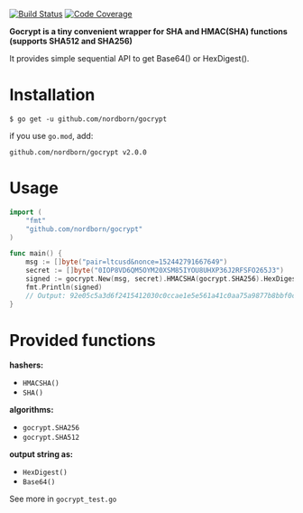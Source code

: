 [![Build Status](https://travis-ci.org/nordborn/gocrypt.svg?branch=master)](https://travis-ci.org/nordborn/gocrypt)
[![Code Coverage](https://codecov.io/gh/nordborn/gocrypt/branch/master/graph/badge.svg)](https://codecov.io/gh/nordborn/gocrypt/branch/master/graph/badge.svg)


**Gocrypt is a tiny convenient wrapper for SHA and HMAC(SHA) functions (supports SHA512 and SHA256)**

It provides simple sequential API to get Base64() or HexDigest().


# Installation

`$ go get -u github.com/nordborn/gocrypt`

if you use `go.mod`, add:

`github.com/nordborn/gocrypt v2.0.0`

# Usage

```Go
import (
    "fmt"
    "github.com/nordborn/gocrypt"
)

func main() {
    msg := []byte("pair=ltcusd&nonce=152442791667649")
    secret := []byte("0IOP8VD6QM5OYM20XSM85IYOU8UHXP36J2RFSFO265J3")
    signed := gocrypt.New(msg, secret).HMACSHA(gocrypt.SHA256).HexDigest()
    fmt.Println(signed)
    // Output: 92e05c5a3d6f2415412030c0ccae1e5e561a41c0aa75a9877b8bbf0cef49cb83
}
```

# Provided functions

**hashers:**
- `HMACSHA()`
- `SHA()`

**algorithms:**
- `gocrypt.SHA256`
- `gocrypt.SHA512`

**output string as:** 
- `HexDigest()`
- `Base64()`

See more in `gocrypt_test.go`